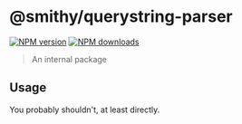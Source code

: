 # @smithy/querystring-parser
[![NPM version](https://img.shields.io/npm/v/@smithy/querystring-parser/latest.svg)](https://www.npmjs.com/package/@smithy/querystring-parser)
[![NPM downloads](https://img.shields.io/npm/dm/@smithy/querystring-parser.svg)](https://www.npmjs.com/package/@smithy/querystring-parser)
> An internal package
## Usage
You probably shouldn't, at least directly.
